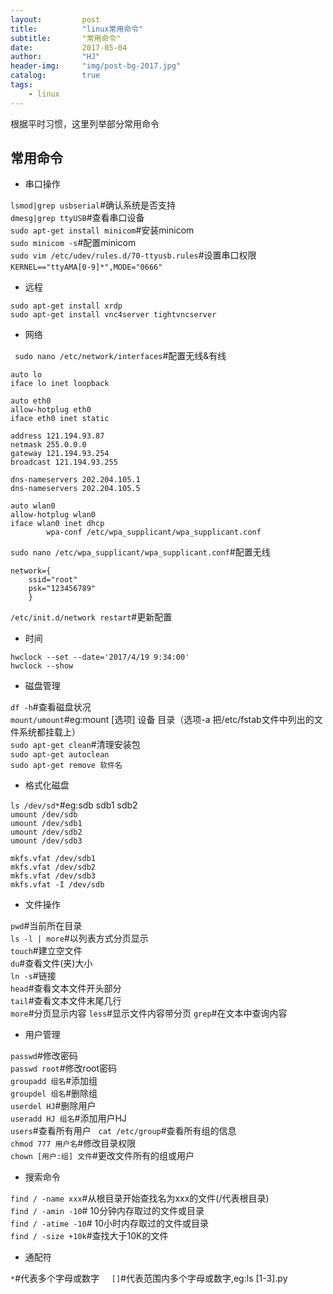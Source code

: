 ```yaml
---
layout:         post
title:          "linux常用命令"
subtitle:       "常用命令"
date:           2017-05-04
author:         "HJ"
header-img:     "img/post-bg-2017.jpg"
catalog:        true
tags:
    - linux
---
```


根据平时习惯，这里列举部分常用命令

## 常用命令

- 串口操作

`lsmod|grep usbserial`#确认系统是否支持  
`dmesg|grep ttyUSB`#查看串口设备           
`sudo apt-get install minicom`#安装minicom   
`sudo minicom -s`#配置minicom       
`sudo vim /etc/udev/rules.d/70-ttyusb.rules`#设置串口权限      
`KERNEL=="ttyAMA[0-9]*",MODE="0666"`
    
- 远程

`sudo apt-get install xrdp`    
`sudo apt-get install vnc4server tightvncserver`

- 网络

` sudo nano /etc/network/interfaces`#配置无线&有线

```
auto lo    
iface lo inet loopback    

auto eth0    
allow-hotplug eth0    
iface eth0 inet static    

address 121.194.93.87    
netmask 255.0.0.0     
gateway 121.194.93.254    
broadcast 121.194.93.255    

dns-nameservers 202.204.105.1    
dns-nameservers 202.204.105.5    

auto wlan0    
allow-hotplug wlan0    
iface wlan0 inet dhcp    
        wpa-conf /etc/wpa_supplicant/wpa_supplicant.conf    
```

`sudo nano /etc/wpa_supplicant/wpa_supplicant.conf`#配置无线    

```
network={    
    ssid="root"    
    psk="123456789"
    }
```

`/etc/init.d/network restart`#更新配置

- 时间

`hwclock --set --date='2017/4/19 9:34:00'`      
`hwclock --show`

- 磁盘管理

`df -h`#查看磁盘状况    
`mount/umount`#eg:mount [选项] 设备 目录（选项-a 把/etc/fstab文件中列出的文件系统都挂载上）    
`sudo apt-get clean`#清理安装包    
`sudo apt-get autoclean`    
`sudo apt-get remove 软件名`
    
- 格式化磁盘
 
`ls /dev/sd*`#eg:sdb sdb1 sdb2    
`umount /dev/sdb`    
`umount /dev/sdb1`    
`umount /dev/sdb2`    
`umount /dev/sdb3`    

`mkfs.vfat /dev/sdb1`    
`mkfs.vfat /dev/sdb2`    
`mkfs.vfat /dev/sdb3`    
`mkfs.vfat -I /dev/sdb`     

- 文件操作

`pwd`#当前所在目录    
`ls -l | more`#以列表方式分页显示    
`touch`#建立空文件    
`du`#查看文件(夹)大小    
`ln -s`#链接    
`head`#查看文本文件开头部分    
`tail`#查看文本文件末尾几行   
`more`#分页显示内容
`less`#显示文件内容带分页
`grep`#在文本中查询内容


- 用户管理

`passwd`#修改密码    
`passwd root`#修改root密码    
`groupadd 组名`#添加组   
`groupdel 组名`#删除组   
`userdel HJ`#删除用户    
`useradd HJ 组名`#添加用户HJ    
`users`#查看所有用户        
`cat /etc/group`#查看所有组的信息   
`chmod 777 用户名`#修改目录权限  
`chown [用户:组] 文件`#更改文件所有的组或用户   

- 搜索命令

`find / -name xxx`#从根目录开始查找名为xxx的文件(/代表根目录)     
`find / -amin -10`# 10分钟内存取过的文件或目录      
`find / -atime -10`# 10小时内存取过的文件或目录          
`find / -size +10k`#查找大于10K的文件      

- 通配符

`*`#代表多个字母或数字              
`[]`#代表范围内多个字母或数字,eg:ls [1-3].py    

